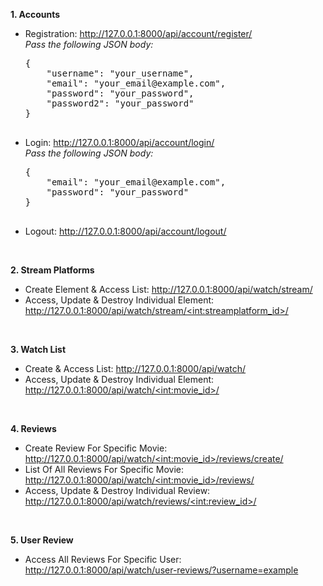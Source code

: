 <b>1. Accounts</b>
<ul>
    <li>
        Registration: 
        <a href="http://127.0.0.1:8000/api/account/register/">http://127.0.0.1:8000/api/account/register/</a>
        <br>
        <i>Pass the following JSON body:</i>
        <pre>
{
    "username": "your_username",
    "email": "your_email@example.com",
    "password": "your_password",
    "password2": "your_password"
}
        </pre>
    </li>
    <li>
        Login: 
        <a href="http://127.0.0.1:8000/api/account/login/">http://127.0.0.1:8000/api/account/login/</a>
        <br>
        <i>Pass the following JSON body:</i>
        <pre>
{
    "email": "your_email@example.com",
    "password": "your_password"
}
        </pre>
    </li>
    <li>
        Logout: 
        <a href="http://127.0.0.1:8000/api/account/logout/">http://127.0.0.1:8000/api/account/logout/</a>
    </li>
</ul>
<br>

<b>2. Stream Platforms</b>
<ul>
    <li>
        Create Element & Access List: 
        <a href="http://127.0.0.1:8000/api/watch/stream/">http://127.0.0.1:8000/api/watch/stream/</a>
    </li>
    <li>
        Access, Update & Destroy Individual Element: 
        <a href="http://127.0.0.1:8000/api/watch/stream/&lt;int:streamplatform_id&gt;">http://127.0.0.1:8000/api/watch/stream/&lt;int:streamplatform_id&gt;/</a>
    </li>
</ul>
<br>

<b>3. Watch List</b>
<ul>
    <li>
        Create & Access List: 
        <a href="http://127.0.0.1:8000/api/watch/">http://127.0.0.1:8000/api/watch/</a>
    </li>
    <li>
        Access, Update & Destroy Individual Element: 
        <a href="http://127.0.0.1:8000/api/watch/&lt;int:movie_id&gt;">http://127.0.0.1:8000/api/watch/&lt;int:movie_id&gt;/</a>
    </li>
</ul>
<br>

<b>4. Reviews</b>
<ul>
    <li>Create Review For Specific Movie: <a href="http://127.0.0.1:8000/api/watch/&lt;int:movie_id&gt;/reviews/create/">http://127.0.0.1:8000/api/watch/&lt;int:movie_id&gt;/reviews/create/</a></li>
    <li>List Of All Reviews For Specific Movie: <a href="http://127.0.0.1:8000/api/watch/&lt;int:movie_id&gt;/reviews/">http://127.0.0.1:8000/api/watch/&lt;int:movie_id&gt;/reviews/</a></li>
    <li>Access, Update & Destroy Individual Review: <a href="http://127.0.0.1:8000/api/watch/reviews/&lt;int:review_id&gt;/">http://127.0.0.1:8000/api/watch/reviews/&lt;int:review_id&gt;/</a></li>
</ul>
<br>

<b>5. User Review</b>
<ul>
    <li>Access All Reviews For Specific User: <a href="http://127.0.0.1:8000/api/watch/user-reviews/?username=example">http://127.0.0.1:8000/api/watch/user-reviews/?username=example</a></li>
</ul>
<br>
